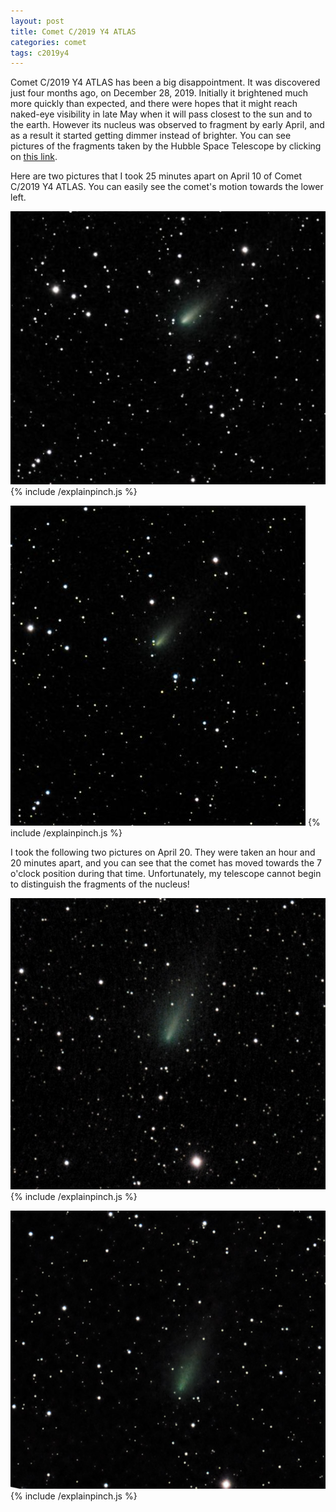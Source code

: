 ```yaml
---
layout: post
title: Comet C/2019 Y4 ATLAS
categories: comet
tags: c2019y4
---
```


Comet C/2019 Y4 ATLAS has been a big disappointment.  It was discovered just four months ago, on December 28, 2019.  Initially it brightened much more quickly than expected, and there were hopes that it might reach naked-eye visibility in late May when it will pass closest to the sun and to the earth.  However its nucleus was observed to fragment by early April, and as a result it started getting dimmer instead of brighter. You can see pictures of the fragments taken by the Hubble Space Telescope by clicking on [this link](https://astronomy.com/news/2020/05/hubble-captures-breakup-of-comet-atlas).

Here are two pictures that I took 25 minutes apart on April 10 of Comet C/2019 Y4 ATLAS. You can easily see the comet's motion towards the lower left.

![c2019y4 seen using Celestron RASA 8 and ZWO ASI183MC](\images\c2019y4_2020-04-10T21_05_43_Stack_16bits_100frames_300s.jpg)
{% include /explainpinch.js %}

![c2019y4 seen using Celestron RASA 8 and ZWO ASI183MC](\images\c2019y4_2020-04-10T21_32_41_Stack_16bits_100frames_300s.jpg)
{% include /explainpinch.js %}


I took the following two pictures on April 20. They were taken an hour and 20 minutes apart, and you can see that the comet has moved towards the 7 o'clock position during that time. Unfortunately, my telescope cannot begin to distinguish the fragments of the nucleus!

![c2019y4 seen using Celestron RASA 8 and ZWO ASI183MC](\images\c2019y4_2020-04-20T21_29_20_Stack_16bits_100frames_300s.jpg)
{% include /explainpinch.js %}

![c2019y4 seen using Celestron RASA 8 and ZWO ASI183MC](\images\c2019y4_2020-04-20T22_53_17_Stack_16bits_60frames_180s.jpg)
{% include /explainpinch.js %}
